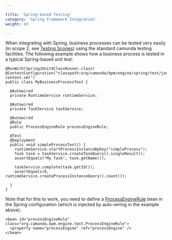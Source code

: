 ```yaml
---

title: 'Spring-based Testing'
category: 'Spring Framework Integration'
weight: 60

---
```


When integrating with Spring, business processes can be tested very easily (in scope 2, see <a href="ref:#testing">Testing Scopes</a>) using the standard camunda testing facilities. The following example shows how a business process is tested in a typical Spring-based unit test:

    @RunWith(SpringJUnit4ClassRunner.class)
    @ContextConfiguration("classpath:org/camunda/bpm/engine/spring/test/junit4/springTypicalUsageTest-context.xml")
    public class MyBusinessProcessTest {

      @Autowired
      private RuntimeService runtimeService;

      @Autowired
      private TaskService taskService;

      @Autowired
      @Rule
      public ProcessEngineRule processEngineRule;

      @Test
      @Deployment
      public void simpleProcessTest() {
        runtimeService.startProcessInstanceByKey("simpleProcess");
        Task task = taskService.createTaskQuery().singleResult();
        assertEquals("My Task", task.getName());

        taskService.complete(task.getId());
        assertEquals(0, runtimeService.createProcessInstanceQuery().count());

      }
    }

Note that for this to work, you need to define a <a href="ref:/api-references/javadoc/?org/camunda/bpm/engine/test/ProcessEngineRule.html">ProcessEngineRule</a> bean in the Spring configuration (which is injected by auto-wiring in the example above).

    <bean id="processEngineRule" class="org.camunda.bpm.engine.test.ProcessEngineRule">
      <property name="processEngine" ref="processEngine" />
    </bean>
